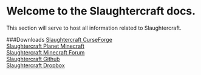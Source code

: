 # Welcome to the Slaughtercraft docs.

This section will serve to host all information related to Slaughtercraft.

###Downloads
[Slaughtercraft CurseForge](https://minecraft.curseforge.com/projects/slaughtercraftmod)
<br>
[Slaughtercraft Planet Minecraft](https://www.planetminecraft.com/mod/butcherycraft-mod-betav0-1-9/)
<br>
[Slaughtercraft Minecraft Forum](https://www.minecraftforum.net/forums/mapping-and-modding-java-edition/minecraft-mods/wip-mods/2934797-slaughtercraft-mod-betav0-2-7)
<br>
[Slaughtercraft Github](https://github.com/CodersDownUnder/SlaughterCraft)
<br>
[Slaughtercraft Dropbox](https://www.dropbox.com/sh/x21rppcj3asmhq1/AADVnfSt17j5fqP5CgYokzmna?dl=0)
